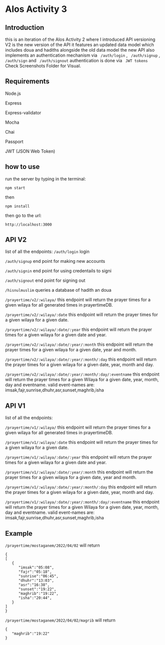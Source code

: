 # Alos Activity 3

## Introduction
this is an iteration of the Alos Activity 2
where I introduced API versioning
V2 is the new version of the API
it features an updated data model which 
includes doua and hadiths  alongside the old data model
the new API also implements an authentication mechanism
via ``` /auth/login```  , ``` /auth/signup``` , ``` /auth/sign```  and ``` /auth/signout```
authentication is done via ``` JWT tokens```
Check Screenshots Folder for Visual.
## Requirements
Node.js

Express

Express-validator

Mocha

Chai

Passport

JWT (JSON Web Token)

## how to use 

run the server by typing in the terminal:

``` npm start ```

then

```npm install```

then go to the url:

``` http://localhost:3000 ```


## API V2

list of all the endpoints:
```/auth/login```  login

```/auth/signup```  end point for making new accounts 

```/auth/signin``` end point for using credentails to signi

```/auth/signout``` end point for signing out 

```/hisnulmuslim``` queries a database of hadith an doua




```/prayertime/v2/:wilaya/```
this endpoint will return the prayer times for a given wilaya for all generated times in prayertimeDB.

```/prayertime/v2/:wilaya/:date```
this endpoint will return the prayer times for a given wilaya for a given date.

```/prayertime/v2/:wilaya/:date/:year```
this endpoint will return the prayer times for a given wilaya for a given date and year.

```/prayertime/v2/:wilaya/:date/:year/:month```
this endpoint will return the prayer times for a given wilaya for a given date, year and month.

```/prayertime/v2/:wilaya/:date/:year/:month/:day```
this endpoint will return the prayer times for a given wilaya for a given date, year, month and day.

```/prayertime/v2/:wilaya/:date/:year/:month/:day/:eventname```
this endpoint will return the prayer times for a given Wilaya for a given date, year, month, day and eventname.
valid event-names are:
imsak,fajr,sunrise,dhuhr,asr,sunset,maghrib,isha


## API V1

list of all the endpoints:

```/prayertime/v1/:wilaya/```
this endpoint will return the prayer times for a given wilaya for all generated times in prayertimeDB.

```/prayertime/v1/:wilaya/:date```
this endpoint will return the prayer times for a given wilaya for a given date.

```/prayertime/v1/:wilaya/:date/:year```
this endpoint will return the prayer times for a given wilaya for a given date and year.

```/prayertime/v1/:wilaya/:date/:year/:month```
this endpoint will return the prayer times for a given wilaya for a given date, year and month.

```/prayertime/v1/:wilaya/:date/:year/:month/:day```
this endpoint will return the prayer times for a given wilaya for a given date, year, month and day.

```/prayertime/v1/:wilaya/:date/:year/:month/:day/:eventname```
this endpoint will return the prayer times for a given Wilaya for a given date, year, month, day and eventname.
valid event-names are:
imsak,fajr,sunrise,dhuhr,asr,sunset,maghrib,isha


## Example

```/prayertime/mostaganem/2022/04/02```
will return 

```
{
[
   {
      "imsak":"05:08",
      "fajr":"05:18",
      "sunrise":"06:45",
      "dhuhr":"13:03",
      "asr":"16:38",
      "sunset":"19:22",
      "maghrib":"19:22",
      "isha":"20:44",
   }
]
}
```

```/prayertime/mostaganem/2022/04/02/magrib```
will return 

```
{
   "maghrib":"19:22"
}
```
